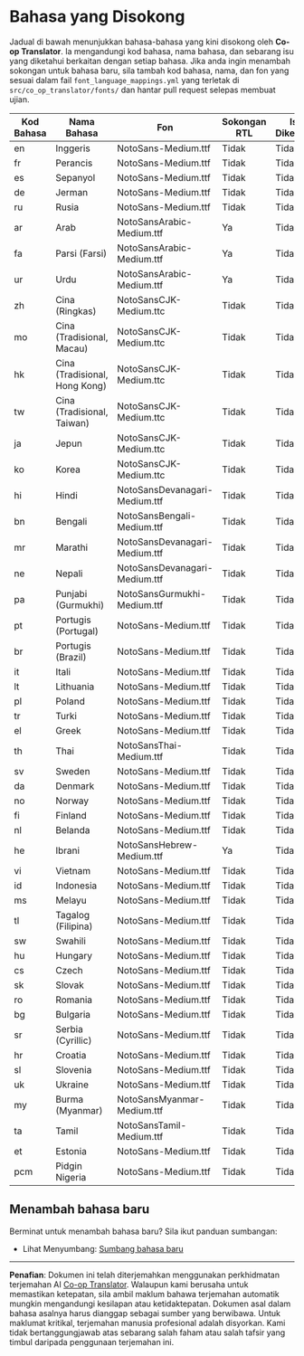 <!--
CO_OP_TRANSLATOR_METADATA:
{
  "original_hash": "40660d83d2792201cad4aec9fdf25a29",
  "translation_date": "2025-10-22T14:00:46+00:00",
  "source_file": "getting_started/supported-languages.md",
  "language_code": "ms"
}
-->
# Bahasa yang Disokong

Jadual di bawah menunjukkan bahasa-bahasa yang kini disokong oleh **Co-op Translator**. Ia mengandungi kod bahasa, nama bahasa, dan sebarang isu yang diketahui berkaitan dengan setiap bahasa. Jika anda ingin menambah sokongan untuk bahasa baru, sila tambah kod bahasa, nama, dan fon yang sesuai dalam fail `font_language_mappings.yml` yang terletak di `src/co_op_translator/fonts/` dan hantar pull request selepas membuat ujian.

| Kod Bahasa    | Nama Bahasa                | Fon                                 | Sokongan RTL | Isu Diketahui |
|---------------|---------------------------|-------------------------------------|--------------|---------------|
| en            | Inggeris                  | NotoSans-Medium.ttf                 | Tidak        | Tidak         |
| fr            | Perancis                  | NotoSans-Medium.ttf                 | Tidak        | Tidak         |
| es            | Sepanyol                  | NotoSans-Medium.ttf                 | Tidak        | Tidak         |
| de            | Jerman                    | NotoSans-Medium.ttf                 | Tidak        | Tidak         |
| ru            | Rusia                     | NotoSans-Medium.ttf                 | Tidak        | Tidak         |
| ar            | Arab                      | NotoSansArabic-Medium.ttf           | Ya           | Tidak         |
| fa            | Parsi (Farsi)             | NotoSansArabic-Medium.ttf           | Ya           | Tidak         |
| ur            | Urdu                      | NotoSansArabic-Medium.ttf           | Ya           | Tidak         |
| zh            | Cina (Ringkas)            | NotoSansCJK-Medium.ttc              | Tidak        | Tidak         |
| mo            | Cina (Tradisional, Macau) | NotoSansCJK-Medium.ttc              | Tidak        | Tidak         |
| hk            | Cina (Tradisional, Hong Kong) | NotoSansCJK-Medium.ttc           | Tidak        | Tidak         |
| tw            | Cina (Tradisional, Taiwan) | NotoSansCJK-Medium.ttc             | Tidak        | Tidak         |
| ja            | Jepun                     | NotoSansCJK-Medium.ttc              | Tidak        | Tidak         |
| ko            | Korea                     | NotoSansCJK-Medium.ttc              | Tidak        | Tidak         |
| hi            | Hindi                     | NotoSansDevanagari-Medium.ttf       | Tidak        | Tidak         |
| bn            | Bengali                   | NotoSansBengali-Medium.ttf          | Tidak        | Tidak         |
| mr            | Marathi                   | NotoSansDevanagari-Medium.ttf       | Tidak        | Tidak         |
| ne            | Nepali                    | NotoSansDevanagari-Medium.ttf       | Tidak        | Tidak         |
| pa            | Punjabi (Gurmukhi)        | NotoSansGurmukhi-Medium.ttf         | Tidak        | Tidak         |
| pt            | Portugis (Portugal)       | NotoSans-Medium.ttf                 | Tidak        | Tidak         |
| br            | Portugis (Brazil)         | NotoSans-Medium.ttf                 | Tidak        | Tidak         |
| it            | Itali                     | NotoSans-Medium.ttf                 | Tidak        | Tidak         |
| lt            | Lithuania                 | NotoSans-Medium.ttf                 | Tidak        | Tidak         |
| pl            | Poland                    | NotoSans-Medium.ttf                 | Tidak        | Tidak         |
| tr            | Turki                     | NotoSans-Medium.ttf                 | Tidak        | Tidak         |
| el            | Greek                     | NotoSans-Medium.ttf                 | Tidak        | Tidak         |
| th            | Thai                      | NotoSansThai-Medium.ttf             | Tidak        | Tidak         |
| sv            | Sweden                    | NotoSans-Medium.ttf                 | Tidak        | Tidak         |
| da            | Denmark                   | NotoSans-Medium.ttf                 | Tidak        | Tidak         |
| no            | Norway                    | NotoSans-Medium.ttf                 | Tidak        | Tidak         |
| fi            | Finland                   | NotoSans-Medium.ttf                 | Tidak        | Tidak         |
| nl            | Belanda                   | NotoSans-Medium.ttf                 | Tidak        | Tidak         |
| he            | Ibrani                    | NotoSansHebrew-Medium.ttf           | Ya           | Tidak         |
| vi            | Vietnam                   | NotoSans-Medium.ttf                 | Tidak        | Tidak         |
| id            | Indonesia                 | NotoSans-Medium.ttf                 | Tidak        | Tidak         |
| ms            | Melayu                    | NotoSans-Medium.ttf                 | Tidak        | Tidak         |
| tl            | Tagalog (Filipina)        | NotoSans-Medium.ttf                 | Tidak        | Tidak         |
| sw            | Swahili                   | NotoSans-Medium.ttf                 | Tidak        | Tidak         |
| hu            | Hungary                   | NotoSans-Medium.ttf                 | Tidak        | Tidak         |
| cs            | Czech                     | NotoSans-Medium.ttf                 | Tidak        | Tidak         |
| sk            | Slovak                    | NotoSans-Medium.ttf                 | Tidak        | Tidak         |
| ro            | Romania                   | NotoSans-Medium.ttf                 | Tidak        | Tidak         |
| bg            | Bulgaria                  | NotoSans-Medium.ttf                 | Tidak        | Tidak         |
| sr            | Serbia (Cyrillic)         | NotoSans-Medium.ttf                 | Tidak        | Tidak         |
| hr            | Croatia                   | NotoSans-Medium.ttf                 | Tidak        | Tidak         |
| sl            | Slovenia                  | NotoSans-Medium.ttf                 | Tidak        | Tidak         |
| uk            | Ukraine                   | NotoSans-Medium.ttf                 | Tidak        | Tidak         |
| my            | Burma (Myanmar)           | NotoSansMyanmar-Medium.ttf          | Tidak        | Tidak         |
| ta            | Tamil                     | NotoSansTamil-Medium.ttf            | Tidak        | Tidak         |
| et            | Estonia                   | NotoSans-Medium.ttf                 | Tidak        | Tidak         |
| pcm           | Pidgin Nigeria            | NotoSans-Medium.ttf                 | Tidak        | Tidak         |

## Menambah bahasa baru

Berminat untuk menambah bahasa baru? Sila ikut panduan sumbangan:

- Lihat Menyumbang: <a href="../CONTRIBUTING.md#contribute-a-new-language">Sumbang bahasa baru</a>

---

**Penafian**:
Dokumen ini telah diterjemahkan menggunakan perkhidmatan terjemahan AI [Co-op Translator](https://github.com/Azure/co-op-translator). Walaupun kami berusaha untuk memastikan ketepatan, sila ambil maklum bahawa terjemahan automatik mungkin mengandungi kesilapan atau ketidaktepatan. Dokumen asal dalam bahasa asalnya harus dianggap sebagai sumber yang berwibawa. Untuk maklumat kritikal, terjemahan manusia profesional adalah disyorkan. Kami tidak bertanggungjawab atas sebarang salah faham atau salah tafsir yang timbul daripada penggunaan terjemahan ini.